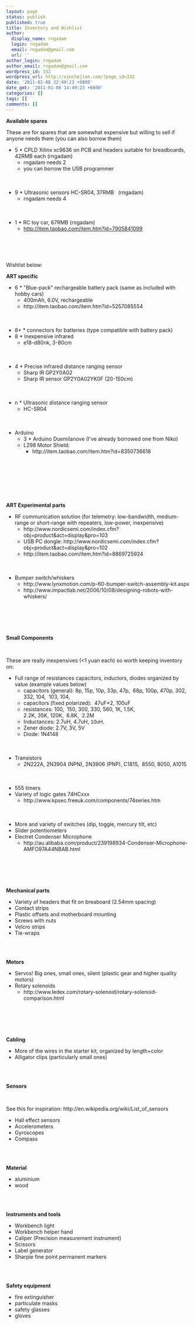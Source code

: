 ```yaml
---
layout: page
status: publish
published: true
title: Inventory and Wishlist
author:
  display_name: rngadam
  login: rngadam
  email: rngadam@gmail.com
  url: ''
author_login: rngadam
author_email: rngadam@gmail.com
wordpress_id: 332
wordpress_url: http://xinchejian.com/?page_id=332
date: '2011-01-08 22:49:23 +0800'
date_gmt: '2011-01-08 14:49:23 +0800'
categories: []
tags: []
comments: []
---
```

<p><strong>Available spares</strong></p>
<p>These are for spares that are somewhat expensive but willing to sell if anyone needs them (you can also borrow them)</p>
<ul>
<li>5 * CPLD Xilinx xc9636 on PCB and headers suitable for breadboards, 42RMB each (rngadam)
<ul>
<li>rngadam needs 2</li>
<li>you can borrow the USB programmer</li><br />
</ul><br />
</li></p>
<li>9 * Ultrasonic sensors HC-SR04, 37RMB &nbsp; (rngadam)
<ul>
<li>rngadam needs 4</li><br />
</ul><br />
</li></p>
<li>1 * RC toy car, 67RMB (rngadam)
<ul>
<li><a href="http://xinchejian.com/?page_id=332">http://item.taobao.com/item.htm?id=7905841099</a></li><br />
</ul><br />
</li><br />
</ul><br />
Wishlist below:</p>
<p><strong>ART specific</strong></p>
<div id="_mcePaste">
<ul>
<li>6 * "Blue-pack" rechargeable battery pack (same as included with hobby cars)
<ul>
<li>400mAh, 6.0V, rechargeable</li>
<li>http://item.taobao.com/item.htm?id=5257085554</li><br />
</ul><br />
</li></p>
<li>8+ * connectors for batteries (type compatible with battery pack)</li>
<li>8 * Inexpensive infrared
<ul>
<li>e18-d80nk, 3-80cm</li><br />
</ul><br />
</li></p>
<li>4 * Precise infrared distance ranging sensor
<ul>
<li>Sharp IR GP2Y0A02</li>
<li>Sharp IR sensor GP2Y0A02YK0F (20-150cm)</li><br />
</ul><br />
</li></p>
<li>n * Ultrasonic distance ranging sensor
<ul>
<li>HC-SR04</li><br />
</ul><br />
</li></p>
<li>Arduino
<ul>
<li>3 * Arduino Duemilanove (I've already borrowed one from Niko)</li>
<li>L298 Motor Shield:
<ul>
<li>http://item.taobao.com/item.htm?id=8350736618</li><br />
</ul><br />
</li><br />
</ul><br />
</li><br />
</ul><br />
</div></p>
<div id="_mcePaste"><strong>ART Experimental parts</strong></div></p>
<div id="_mcePaste">
<ul>
<li>RF communication solution (for telemetry: low-bandwidth, medium-range or short-range with repeaters, low-power, inexpensive)
<ul>
<li>http://www.nordicsemi.com/index.cfm?obj=product&amp;act=display&amp;pro=103</li>
<li>USB PC dongle: http://www.nordicsemi.com/index.cfm?obj=product&amp;act=display&amp;pro=102</li>
<li>http://item.taobao.com/item.htm?id=8869725924</li><br />
</ul><br />
</li></p>
<li>Bumper switch/whiskers
<ul>
<li>http://www.lynxmotion.com/p-60-bumper-switch-assembly-kit.aspx</li>
<li>http://www.impactlab.net/2006/10/08/designing-robots-with-whiskers/</li><br />
</ul><br />
</li><br />
</ul><br />
</div></p>
<div id="_mcePaste"><strong>Small Components</strong></div></p>
<div><strong><br />
</strong></div></p>
<div id="_mcePaste">These are really inexpensives (<1 yuan each) so worth keeping inventory on:</div></p>
<div id="_mcePaste">
<ul>
<li>Full range of resistances capacitors, inductors, diodes organized by value (example values below)
<ul>
<li>capacitors (general):&nbsp;8p, 15p,&nbsp;10p, 33p, 47p,&nbsp;&nbsp;68p,&nbsp;100p,&nbsp;470p,&nbsp;302, 332,&nbsp;104, &nbsp;103, 104,</li>
<li>capacitors (fixed polarized):&nbsp;&nbsp;47uF*2,&nbsp;100uF</li>
<li>resistances:&nbsp;100,&nbsp;&nbsp;150,&nbsp;300,&nbsp;330,&nbsp;560,&nbsp;1K, 1.5K, 2.2K,&nbsp;35K,&nbsp;120K,&nbsp;&nbsp;6.8K, &nbsp;2.2M</li>
<li>Inductances:&nbsp;2.7uH,&nbsp;4.7uH,&nbsp;<span style="border-collapse: collapse; color: #202020; font-family: 'Droid Sans', arial, sans-serif; line-height: normal;">10uH, </span></li>
<li>Zener diode: 2.7V, 3V, 5V</li>
<li>Diode:&nbsp;1N4148</li><br />
</ul><br />
</li></p>
<li>Transistors
<ul>
<li>2N222A, 2N3904 (NPN), 2N3906 (PNP), C1815,&nbsp;&nbsp;8550, 8050, A1015</li><br />
</ul><br />
</li></p>
<li>555 timers</li>
<li>Variety of logic gates 74HCxxx
<ul>
<li>http://www.kpsec.freeuk.com/components/74series.htm</li><br />
</ul><br />
</li></p>
<li>More and variety of switches (dip, toggle, mercury tilt, etc)</li>
<li>Slider potentiometers</li>
<li>Electret Condenser Microphone
<ul>
<li>http://au.alibaba.com/product/239198934-Condenser-Microphone-AMFO97A44NBAB.html</li><br />
</ul><br />
</li><br />
</ul><br />
</div></p>
<div id="_mcePaste"><strong>Mechanical parts</strong></div></p>
<div id="_mcePaste">
<ul>
<li>Variety of headers that fit on breaboard (2.54mm spacing)</li>
<li>Contact strips</li>
<li>Plastic offsets and motherboard mounting</li>
<li>Screws with nuts</li>
<li>Velcro strips</li>
<li>Tie-wraps</li><br />
</ul><br />
</div></p>
<div id="_mcePaste"><strong>Motors</strong></div></p>
<div id="_mcePaste">
<ul>
<li>Servos! Big ones, small ones, silent (plastic gear and higher quality motors)</li>
<li>Rotary solenoids
<ul>
<li>http://www.ledex.com/rotary-solenoid/rotary-solenoid-comparison.html</li><br />
</ul><br />
</li><br />
</ul><br />
</div></p>
<div id="_mcePaste"><strong>Cabling</strong></div></p>
<div id="_mcePaste">
<ul>
<li>More of the wires in the starter kit, organized by length+color</li>
<li>Alligator clips (particularly small ones)</li><br />
</ul><br />
</div></p>
<div id="_mcePaste"><strong>Sensors</strong></div></p>
<div><strong><br />
</strong></div></p>
<div id="_mcePaste">See this for inspiration: http://en.wikipedia.org/wiki/List_of_sensors</div></p>
<div id="_mcePaste">
<ul>
<li>Hall effect sensors</li>
<li>Accelerometers</li>
<li>Gyroscopes</li>
<li>Compass</li><br />
</ul><br />
</div></p>
<div id="_mcePaste"><strong>Material</strong></div></p>
<div id="_mcePaste">
<ul>
<li>aluminium</li>
<li>wood</li><br />
</ul><br />
</div></p>
<div id="_mcePaste"><strong>Instruments and tools</strong></div></p>
<div id="_mcePaste">
<ul>
<li>Workbench light</li>
<li>Workbench helper hand</li>
<li>Caliper (Precision measurement instrument)</li>
<li>Scissors</li>
<li>Label generator</li>
<li>Sharpie fine point permanent markers</li><br />
</ul><br />
</div></p>
<div id="_mcePaste"><strong>Safety equipment</strong></div></p>
<div id="_mcePaste">
<ul>
<li>fire extinguisher</li>
<li>particulate masks</li>
<li>safety glasses</li>
<li>gloves</li><br />
</ul><br />
</div></p>
